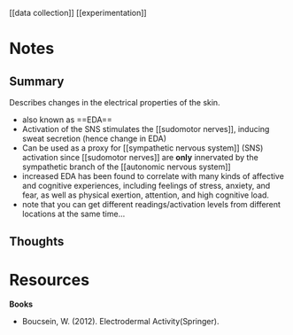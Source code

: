 [[data collection]]
[[experimentation]]

# Notes
## Summary
Describes changes in the electrical properties of the skin.

- also known as ==EDA==
- Activation of the SNS stimulates the [[sudomotor nerves]], inducing sweat secretion (hence change in EDA)
- Can be used as a proxy for [[sympathetic nervous system]] (SNS) activation since [[sudomotor nerves]] are **only** innervated by the sympathetic branch of the [[autonomic nervous system]]
- increased EDA has been found to correlate with many kinds of affective and cognitive experiences, including feelings of stress, anxiety, and fear, as well as physical exertion, attention, and high cognitive load. 
- note that you can get different readings/activation levels from different locations at the same time...



## Thoughts

# Resources
**Books**
- Boucsein,  W.  (2012).  Electrodermal  Activity(Springer).